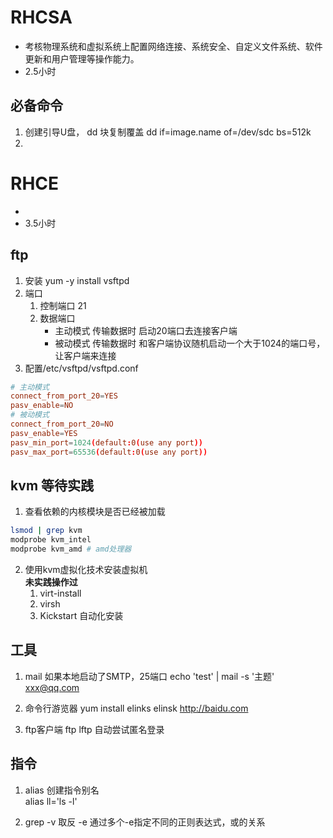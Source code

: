 # RHCSA
- 考核物理系统和虚拟系统上配置网络连接、系统安全、自定义文件系统、软件更新和用户管理等操作能力。
- 2.5小时

## 

## 必备命令
1. 创建引导U盘， dd 块复制覆盖
dd  if=image.name of=/dev/sdc bs=512k
2. 


# RHCE
- 
- 3.5小时

## ftp
1. 安装
yum -y install vsftpd
2. 端口
    1. 控制端口 21
    2. 数据端口 
        - 主动模式 传输数据时 启动20端口去连接客户端
        - 被动模式 传输数据时 和客户端协议随机启动一个大于1024的端口号，让客户端来连接
3. 配置/etc/vsftpd/vsftpd.conf
```conf
# 主动模式
connect_from_port_20=YES
pasv_enable=NO
# 被动模式
connect_from_port_20=NO
pasv_enable=YES
pasv_min_port=1024(default:0(use any port))
pasv_max_port=65536(default:0(use any port))
```

## kvm  等待实践
1. 查看依赖的内核模块是否已经被加载
```bash
lsmod | grep kvm
modprobe kvm_intel
modprobe kvm_amd # amd处理器
```
2. 使用kvm虚拟化技术安装虚拟机  
    **未实践操作过**  
    1. virt-install
    2. virsh
    3. Kickstart 自动化安装

## 工具
1. mail
如果本地启动了SMTP，25端口
echo 'test' | mail -s '主题'   xxx@qq.com

2. 命令行游览器
yum install elinks
elinsk http://baidu.com

3. ftp客户端
ftp
lftp 自动尝试匿名登录

## 指令
1. alias
创建指令别名  
alias ll='ls -l'

2. grep
-v 取反
-e 通过多个-e指定不同的正则表达式，或的关系